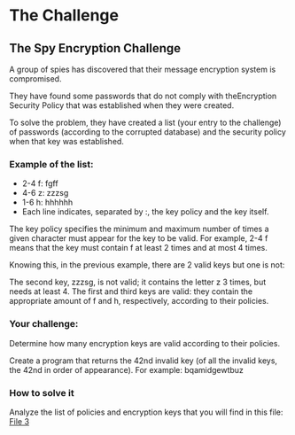 # The Challenge

## The Spy Encryption Challenge

A group of spies has discovered that their message encryption system is compromised.

They have found some passwords that do not comply with theEncryption Security Policy that was established when they were created.

To solve the problem, they have created a list (your entry to the challenge) of passwords (according to the corrupted database) and the security policy when that key was established.

### Example of the list:

- 2-4 f: fgff
- 4-6 z: zzzsg
- 1-6 h: hhhhhh
- Each line indicates, separated by :, the key policy and the key itself.

The key policy specifies the minimum and maximum number of times a given character must appear for the key to be valid. For example, 2-4 f means that the key must contain f at least 2 times and at most 4 times.

Knowing this, in the previous example, there are 2 valid keys but one is not:

The second key, zzzsg, is not valid; it contains the letter z 3 times, but needs at least 4. The first and third keys are valid: they contain the appropriate amount of f and h, respectively, according to their policies.

### Your challenge:

Determine how many encryption keys are valid according to their policies.

Create a program that returns the 42nd invalid key (of all the invalid keys, the 42nd in order of appearance). For example: bqamidgewtbuz

### How to solve it

Analyze the list of policies and encryption keys that you will find in this file: [File 3](https://codember.dev/data/encryption_policies.txt)